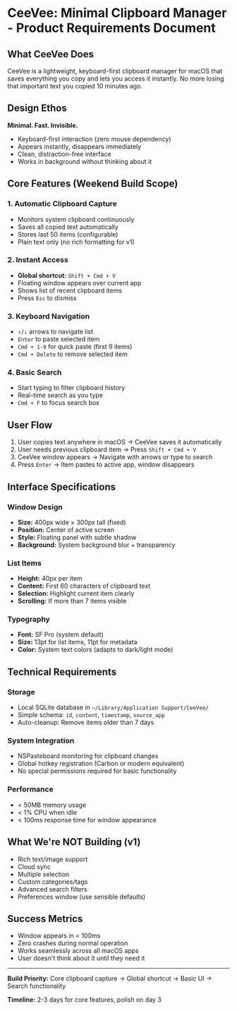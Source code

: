 # CeeVee: Minimal Clipboard Manager - Product Requirements Document

## What CeeVee Does
CeeVee is a lightweight, keyboard-first clipboard manager for macOS that saves everything you copy and lets you access it instantly. No more losing that important text you copied 10 minutes ago.

## Design Ethos
**Minimal. Fast. Invisible.**
- Keyboard-first interaction (zero mouse dependency)
- Appears instantly, disappears immediately  
- Clean, distraction-free interface
- Works in background without thinking about it

## Core Features (Weekend Build Scope)

### 1. Automatic Clipboard Capture
- Monitors system clipboard continuously
- Saves all copied text automatically
- Stores last 50 items (configurable)
- Plain text only (no rich formatting for v1)

### 2. Instant Access
- **Global shortcut:** `Shift + Cmd + V`
- Floating window appears over current app
- Shows list of recent clipboard items
- Press `Esc` to dismiss

### 3. Keyboard Navigation
- `↑/↓` arrows to navigate list
- `Enter` to paste selected item
- `Cmd + 1-9` for quick paste (first 9 items)
- `Cmd + Delete` to remove selected item

### 4. Basic Search
- Start typing to filter clipboard history
- Real-time search as you type
- `Cmd + F` to focus search box

## User Flow
1. User copies text anywhere in macOS → CeeVee saves it automatically
2. User needs previous clipboard item → Press `Shift + Cmd + V`
3. CeeVee window appears → Navigate with arrows or type to search
4. Press `Enter` → Item pastes to active app, window disappears

## Interface Specifications

### Window Design
- **Size:** 400px wide × 300px tall (fixed)
- **Position:** Center of active screen
- **Style:** Floating panel with subtle shadow
- **Background:** System background blur + transparency

### List Items
- **Height:** 40px per item
- **Content:** First 60 characters of clipboard text
- **Selection:** Highlight current item clearly
- **Scrolling:** If more than 7 items visible

### Typography
- **Font:** SF Pro (system default)
- **Size:** 13pt for list items, 11pt for metadata
- **Color:** System text colors (adapts to dark/light mode)

## Technical Requirements

### Storage
- Local SQLite database in `~/Library/Application Support/CeeVee/`
- Simple schema: `id`, `content`, `timestamp`, `source_app`
- Auto-cleanup: Remove items older than 7 days

### System Integration
- NSPasteboard monitoring for clipboard changes
- Global hotkey registration (Carbon or modern equivalent)
- No special permissions required for basic functionality

### Performance
- < 50MB memory usage
- < 1% CPU when idle
- < 100ms response time for window appearance

## What We're NOT Building (v1)
- Rich text/image support
- Cloud sync
- Multiple selection
- Custom categories/tags
- Advanced search filters
- Preferences window (use sensible defaults)

## Success Metrics
- Window appears in < 100ms
- Zero crashes during normal operation
- Works seamlessly across all macOS apps
- User doesn't think about it until they need it

---

**Build Priority:** Core clipboard capture → Global shortcut → Basic UI → Search functionality

**Timeline:** 2-3 days for core features, polish on day 3